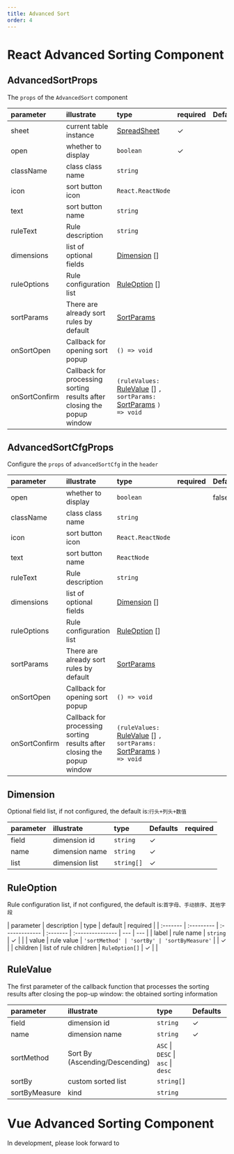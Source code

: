 ```yaml
---
title: Advanced Sort
order: 4
---
```


# React Advanced Sorting Component

## AdvancedSortProps

The `props` of the `AdvancedSort` component

| parameter     | illustrate                                                             | type                                                                                                                                                    | required | Defaults |
| :------------ | :--------------------------------------------------------------------- | :------------------------------------------------------------------------------------------------------------------------------------------------------ | :------- | :------- |
| sheet         | current table instance                                                 | [SpreadSheet](https://s2.antv.vision/zh/docs/api/basic-class/spreadsheet)                                                                               | ✓        |          |
| open          | whether to display                                                     | `boolean`                                                                                                                                               | ✓        |          |
| className     | class class name                                                       | `string`                                                                                                                                                |          |          |
| icon          | sort button icon                                                       | `React.ReactNode`                                                                                                                                       |          |          |
| text          | sort button name                                                       | `string`                                                                                                                                                |          |          |
| ruleText      | Rule description                                                       | `string`                                                                                                                                                |          |          |
| dimensions    | list of optional fields                                                | [Dimension](#dimension) \[]                                                                                                                             |          |          |
| ruleOptions   | Rule configuration list                                                | [RuleOption](#ruleoption) \[]                                                                                                                           |          |          |
| sortParams    | There are already sort rules by default                                | [SortParams](https://s2.antv.vision/zh/docs/api/general/S2DataConfig#sortparams)                                                                        |          |          |
| onSortOpen    | Callback for opening sort popup                                        | `() => void`                                                                                                                                            |          |          |
| onSortConfirm | Callback for processing sorting results after closing the popup window | `(ruleValues:` [RuleValue](#rulevalue) \[] `, sortParams:` [SortParams](https://s2.antv.vision/zh/docs/api/general/S2DataConfig#sortparams) `) => void` |          |          |

## AdvancedSortCfgProps

Configure the `props` of `advancedSortCfg` in the `header`

| parameter     | illustrate                                                             | type                                                                                                                                                    | required | Defaults |
| :------------ | :--------------------------------------------------------------------- | :------------------------------------------------------------------------------------------------------------------------------------------------------ | :------- | :------- |
| open          | whether to display                                                     | `boolean`                                                                                                                                               |          | false    |
| className     | class class name                                                       | `string`                                                                                                                                                |          |          |
| icon          | sort button icon                                                       | `React.ReactNode`                                                                                                                                       |          |          |
| text          | sort button name                                                       | `ReactNode`                                                                                                                                             |          |          |
| ruleText      | Rule description                                                       | `string`                                                                                                                                                |          |          |
| dimensions    | list of optional fields                                                | [Dimension](#dimension) \[]                                                                                                                             |          |          |
| ruleOptions   | Rule configuration list                                                | [RuleOption](#ruleoption) \[]                                                                                                                           |          |          |
| sortParams    | There are already sort rules by default                                | [SortParams](https://s2.antv.vision/zh/docs/api/general/S2DataConfig#sortparams)                                                                        |          |          |
| onSortOpen    | Callback for opening sort popup                                        | `() => void`                                                                                                                                            |          |          |
| onSortConfirm | Callback for processing sorting results after closing the popup window | `(ruleValues:` [RuleValue](#rulevalue) \[] `, sortParams:` [SortParams](https://s2.antv.vision/zh/docs/api/general/S2DataConfig#sortparams) `) => void` |          |          |

## Dimension

Optional field list, if not configured, the default is:`行头+列头+数值`

| parameter | illustrate     | type       | Defaults | required |
| :-------- | :------------- | :--------- | :------- | :------- |
| field     | dimension id   | `string`   | ✓        |          |
| name      | dimension name | `string`   | ✓        |          |
| list      | dimension list | `string[]` | ✓        |          |

## RuleOption

Rule configuration list, if not configured, the default is:`首字母、手动排序、其他字段`

\| parameter | description | type | default | required | | :------- | :--------- | :------------- | :------- | :--------------- | --- | --- | | label | rule name | `string` | ✓ | | | value | rule value | `'sortMethod' | 'sortBy' | 'sortByMeasure'` | | ✓ | | children | list of rule children | `RuleOption[]` | ✓ | |

## RuleValue

The first parameter of the callback function that processes the sorting results after closing the pop-up window: the obtained sorting information

| parameter     | illustrate                     | type                               | Defaults | required |
| :------------ | :----------------------------- | :--------------------------------- | :------- | :------- |
| field         | dimension id                   | `string`                           | ✓        |          |
| name          | dimension name                 | `string`                           | ✓        |          |
| sortMethod    | Sort By (Ascending/Descending) | `ASC` \| `DESC` \| `asc` \| `desc` |          |          |
| sortBy        | custom sorted list             | `string[]`                         |          |          |
| sortByMeasure | kind                           | `string`                           |          |          |

# Vue Advanced Sorting Component

In development, please look forward to
